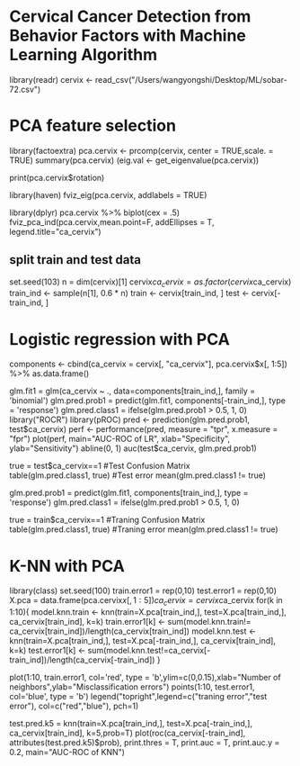 # Cervical Cancer Detection from Behavior Factors with Machine Learning Algorithm

library(readr)
cervix <- read_csv("/Users/wangyongshi/Desktop/ML/sobar-72.csv")

# PCA feature selection
library(factoextra)
pca.cervix <- prcomp(cervix, center = TRUE,scale. = TRUE)
summary(pca.cervix)
(eig.val <- get_eigenvalue(pca.cervix))

print(pca.cervix$rotation)

library(haven)
fviz_eig(pca.cervix, addlabels = TRUE)

library(dplyr)
pca.cervix %>% biplot(cex = .5)
fviz_pca_ind(pca.cervix,mean.point=F, addEllipses = T, legend.title="ca_cervix")

## split train and test data
set.seed(103)
n = dim(cervix)[1]
cervix$ca_cervix = as.factor(cervix$ca_cervix)
train_ind <- sample(n[1], 0.6 * n)
train <- cervix[train_ind, ]
test <- cervix[-train_ind, ]

# Logistic regression with PCA
components <- cbind(ca_cervix = cervix[, "ca_cervix"], pca.cervix$x[, 1:5]) %>% as.data.frame()

glm.fit1 = glm(ca_cervix ~ ., data=components[train_ind,], family = 'binomial')
glm.pred.prob1 = predict(glm.fit1, components[-train_ind,], type = 'response')
glm.pred.class1 = ifelse(glm.pred.prob1 > 0.5, 1, 0)
library("ROCR") 
library(pROC)
pred <- prediction(glm.pred.prob1, test$ca_cervix)    
perf <- performance(pred, measure = "tpr", x.measure = "fpr")     
plot(perf, main="AUC-ROC of LR", xlab="Specificity", 
     ylab="Sensitivity")    
abline(0, 1)
auc(test$ca_cervix, glm.pred.prob1)

true = test$ca_cervix==1
#Test Confusion Matrix                                                                        
table(glm.pred.class1, true) 
#Test error
mean(glm.pred.class1 != true)

glm.pred.prob1 = predict(glm.fit1, components[train_ind,], type = 'response')
glm.pred.class1 = ifelse(glm.pred.prob1 > 0.5, 1, 0)

true = train$ca_cervix==1
#Traning Confusion Matrix                                                                        
table(glm.pred.class1, true) 
#Traning error
mean(glm.pred.class1 != true)

# K-NN with PCA
library(class)
set.seed(100)
train.error1 = rep(0,10)
test.error1 = rep(0,10)
X.pca = data.frame(pca.cervix$x[,1:5])
ca_cervix = cervix$ca_cervix
for(k in 1:10){
model.knn.train <- knn(train=X.pca[train_ind,], test=X.pca[train_ind,], ca_cervix[train_ind], k=k)
train.error1[k] <- sum(model.knn.train!= ca_cervix[train_ind])/length(ca_cervix[train_ind])
model.knn.test <- knn(train=X.pca[train_ind,], test=X.pca[-train_ind,], ca_cervix[train_ind], k=k)
test.error1[k] <- sum(model.knn.test!=ca_cervix[-train_ind])/length(ca_cervix[-train_ind])
}

plot(1:10, train.error1, col='red', type = 'b',ylim=c(0,0.15),xlab="Number of neighbors",ylab="Misclassification errors")
points(1:10, test.error1, col='blue', type = 'b')
legend("topright",legend=c("traning error","test error"), col=c("red","blue"), pch=1)

test.pred.k5 = knn(train=X.pca[train_ind,], test=X.pca[-train_ind,], ca_cervix[train_ind], k=5,prob=T)
plot(roc(ca_cervix[-train_ind], attributes(test.pred.k5)$prob),
     print.thres = T,
     print.auc = T,
     print.auc.y = 0.2, main="AUC-ROC of KNN")
